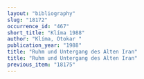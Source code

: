 ```yaml
---
layout: "bibliography"
slug: "18172"
occurrence_id: "467"
short_title: "Klíma 1988"
author: "Klíma, Otokar "
publication_year: "1988"
title: "Ruhm und Untergang des Alten Iran"
title: "Ruhm und Untergang des Alten Iran"
previous_item: "18175"
---
```

